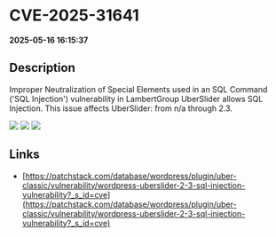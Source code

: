 # CVE-2025-31641

**2025-05-16 16:15:37**

## Description
Improper Neutralization of Special Elements used in an SQL Command ('SQL Injection') vulnerability in LambertGroup UberSlider allows SQL Injection. This issue affects UberSlider: from n/a through 2.3.

![](https://img.shields.io/static/v1?label=Score&message=8.5&color=red)
![](https://img.shields.io/static/v1?label=Severity&message=HIGH&color=red)
![](https://img.shields.io/static/v1?label=CWE&message=SQL&color=green)

## Links
- [https://patchstack.com/database/wordpress/plugin/uber-classic/vulnerability/wordpress-uberslider-2-3-sql-injection-vulnerability?_s_id=cve](https://patchstack.com/database/wordpress/plugin/uber-classic/vulnerability/wordpress-uberslider-2-3-sql-injection-vulnerability?_s_id=cve)
